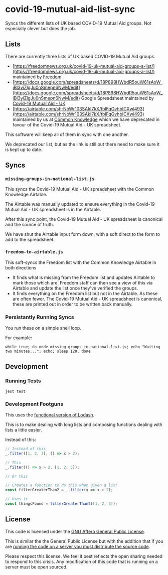 # covid-19-mutual-aid-list-sync

Syncs the different lists of UK based COVID-19 Mutual Aid groups. Not especially clever but does the job.

## Lists

There are currently three lists of UK based COVID-19 Mutual Aid groups.

- [https://freedomnews.org.uk/covid-19-uk-mutual-aid-groups-a-list/](https://freedomnews.org.uk/covid-19-uk-mutual-aid-groups-a-list/) maintained by [Freedom](https://freedomnews.org.uk/)
- [https://docs.google.com/spreadsheets/d/18P898HWbdR5ouW61sAxW_iBl3yiZlgJu0nSmepn6NwM/edit](https://docs.google.com/spreadsheets/d/18P898HWbdR5ouW61sAxW_iBl3yiZlgJu0nSmepn6NwM/edit) Google Spreadsheet maintained by [Covid-19 Mutual Aid - UK](https://www.facebook.com/CovidAidUK/)
- [https://airtable.com/shrNbWr103SAkI7kX/tblFqGvhbICXwl493](https://airtable.com/shrNbWr103SAkI7kX/tblFqGvhbICXwl493) maintained by us at [Common Knowledge](https://commonknowledge.coop/) which we have deprecated in favour of the Covid-19 Mutual Aid - UK spreadsheet.

This software will keep all of them in sync with one another.

We deprecated our list, but as the link is still out there need to make sure it is kept up to date.

## Syncs

### `missing-groups-in-national-list.js`

This syncs the Covid-19 Mutual Aid - UK spreadsheet with the Common Knowledge Airtable.

The Airtable was manually updated to ensure everything in the Covid-19 Mutual Aid - UK spreadsheet is in the Airtable.

After this sync point, the Covid-19 Mutual Aid - UK spreadsheet is canonical and the source of truth.

We have shut the Airtable input form down, with a soft direct to the form to add to the spreadsheet.

### `freedom-to-airtable.js`

This soft-syncs the Freedom list with the Common Knowledge Airtable in both directions

- It finds what is missing from the Freedom list and updates Airtable to mark those which are. Freedom staff can then see a view of this via Airtable and update the list once they've verified the groups.
- It finds everything on the Freedom list but not in the Airtable. As these are often fewer. The Covid-19 Mutual Aid - UK spreadsheet is canonical, these are printed out in order to be written back manually.

### Persistantly Running Syncs

You run these on a simple shell loop.

For example:

```
while true; do node missing-groups-in-national-list.js; echo "Waiting two minutes..."; echo; sleep 120; done
```

## Development

### Running Tests

`jest test`

### Development Footguns

This uses the [functional version of Lodash](https://github.com/lodash/lodash/wiki/FP-Guide).

This is to make dealing with long lists and composing functions dealing with lists a little easier.

Instead of this:

```js
// Instead of this
_.filter([1, 2, 3], () => x > 2);

// This
_.filter(() => x > 2, [1, 2, 3]);

// Or this

// Creates a function to do this when given a list
const filterGreaterThan2 = _.filter(x => x > 2);

// Uses it
const thingsFound = filterGreaterThan2([1, 2, 3]);
```

## License

This code is licensed under the [GNU Affero General Public License](LICENSE).

This is similar the the General Public License but with the addition that if you are [running the code on a server you must distribute the source code](https://www.gnu.org/licenses/why-affero-gpl.html).

Please respect this license. We feel it best reflects the open sharing needed to respond to this crisis. Any modification of this code that is running on a server must be open sourced.
